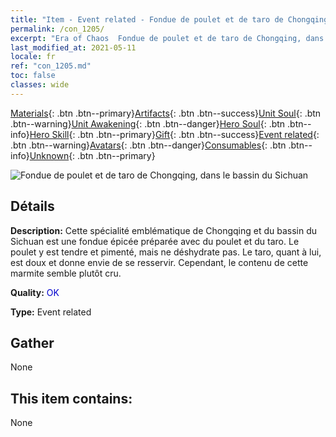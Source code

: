 ```yaml
---
title: "Item - Event related - Fondue de poulet et de taro de Chongqing, dans le bassin du Sichuan"
permalink: /con_1205/
excerpt: "Era of Chaos  Fondue de poulet et de taro de Chongqing, dans le bassin du Sichuan"
last_modified_at: 2021-05-11
locale: fr
ref: "con_1205.md"
toc: false
classes: wide
---
```

 [Materials](/ItemsFR/){: .btn .btn--primary}[Artifacts](/ItemsFR/Artifacts/){: .btn .btn--success}[Unit Soul](/ItemsFR/UnitSoul/){: .btn .btn--warning}[Unit Awakening](/ItemsFR/UnitAwakening/){: .btn .btn--danger}[Hero Soul](/ItemsFR/HeroSoul/){: .btn .btn--info}[Hero Skill](/ItemsFR/HeroSkill/){: .btn .btn--primary}[Gift](/ItemsFR/Gift/){: .btn .btn--success}[Event related](/ItemsFR/Events/){: .btn .btn--warning}[Avatars](/ItemsFR/Avatars/){: .btn .btn--danger}[Consumables](/ItemsFR/Consumables/){: .btn .btn--info}[Unknown](/ItemsFR/Unknown/){: .btn .btn--primary}

 ![Fondue de poulet et de taro de Chongqing, dans le bassin du Sichuan](/images/t/i_81521221.png)

## Détails
 **Description:** Cette spécialité emblématique de Chongqing et du bassin du Sichuan est une fondue épicée préparée avec du poulet et du taro. Le poulet y est tendre et pimenté, mais ne déshydrate pas. Le taro, quant à lui, est doux et donne envie de se resservir. Cependant, le contenu de cette marmite semble plutôt cru.

 **Quality:** <span style="color: #0000CD">OK</span>

 **Type:** Event related

## Gather

  None

## This item contains:

  None

